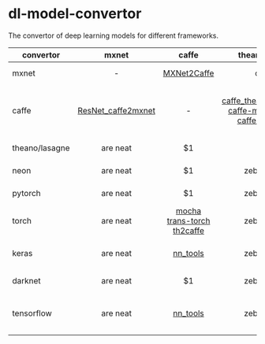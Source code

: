# dl-model-convertor
The convertor of deep learning models for different frameworks.

| convertor | mxnet | caffe | theano/lasagne | neon | pytorch | torch | keras | darknet | tensorflow |
| --------- |:-----:| :-----:|:-----:|:----:|:-----:|:-----:|:-----:|:-----:|:-----:|
| mxnet     |   -   | [MXNet2Caffe](https://github.com/cypw/MXNet2Caffe) |col 3 is      | right-aligned | $1600 |col 3 is      | right-aligned | $1600 | $1600 |
| caffe     |[ResNet_caffe2mxnet](https://github.com/nicklhy/ResNet_caffe2mxnet)|  -  |[caffe_theano_conversion](https://github.com/an-kumar/caffe-theano-conversion) [caffe-model-convert](https://github.com/kencoken/caffe-model-convert) [caffe-to-theano](https://github.com/piergiaj/caffe-to-theano) |[caffe2neon](https://github.com/NervanaSystems/caffe2neon)|   $12 |[googlenet-caffe2torch](https://github.com/kmatzen/googlenet-caffe2torch) [mocha](https://github.com/kuangliu/mocha)|[caffe2keras](https://github.com/qxcv/caffe2keras) [nn_tools](https://github.com/hahnyuan/nn_tools) [caffe2keras](https://github.com/masterhou/caffe2keras) [keras](https://github.com/MarcBS/keras) [caffe2keras](https://github.com/OdinLin/caffe2keras) |   $12 |[nn_tools](https://github.com/hahnyuan/nn_tools)|
| theano/lasagne| are neat      |    $1 |   -   | are neat      |    $1 |zebra stripes | are neat      |    $1 | $1600 |
| neon      | are neat      |    $1 |zebra stripes |   -   |    $1 |zebra stripes | are neat      |    $1 | $1600 |
| pytorch   | are neat      |    $1 |zebra stripes | are neat      |   -   |zebra stripes | are neat      |    $1 | $1600 |
| torch     | are neat      |[mocha](https://github.com/kuangliu/mocha) [trans-torch](https://github.com/Teaonly/trans-torch) [th2caffe](https://github.com/e-lab/th2caffe)|zebra stripes | are neat      |[convert_torch_to_pytorch](https://github.com/clcarwin/convert_torch_to_pytorch)|   -   | are neat      |    $1 | $1600 |
| keras     | are neat      |[nn_tools](https://github.com/hahnyuan/nn_tools)|zebra stripes | are neat      |    $1 |zebra stripes |   -   |    $1 |[nn_tools](https://github.com/hahnyuan/nn_tools) [convert-to-tensorflow](https://github.com/goranrauker/convert-to-tensorflow) [keras_to_tensorflow](https://github.com/alanswx/keras_to_tensorflow) |
| darknet   | are neat      |    $1 |zebra stripes | are neat      |    $1 |zebra stripes | are neat      |   -   |[lego_yolo](https://github.com/dEcmir/lego_yolo) |
| tensorflow| are neat      |[nn_tools](https://github.com/hahnyuan/nn_tools)|zebra stripes | are neat      |    $1 |zebra stripes |[nn_tools](https://github.com/hahnyuan/nn_tools) [convert-to-tensorflow](https://github.com/goranrauker/convert-to-tensorflow)|   4343   |   -   |
